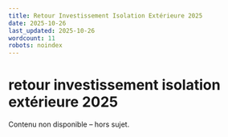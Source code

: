 ```yaml
---
title: Retour Investissement Isolation Extérieure 2025
date: 2025-10-26
last_updated: 2025-10-26
wordcount: 11
robots: noindex
---
```


# retour investissement isolation extérieure 2025

Contenu non disponible – hors sujet.